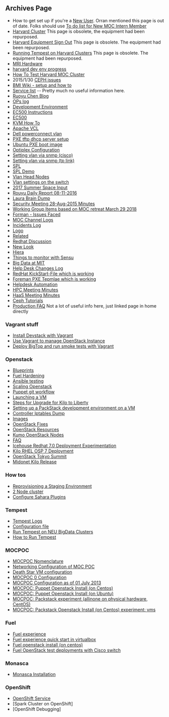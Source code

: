 ## Archives Page
 -  How to get set up if you're a [New User](archives-page/New-User.html). Orran mentioned this page is out of date. Folks should use [To do list for New MOC Intern Member](how-tos/To-do-list-for-New-MOC-Intern-and-Member.html)
 -  [Harvard Cluster](archives-page/Harvard-Cluster.html) This page is obsolete, the equipment had been repurposed.
 -  [Harvard Equipment Sign Out](archives-page/Harvard-Equipment-Sign-Out.html)  This page is obsolete. The equipment had been repurposed.
 -  [Running Tempest on Harvard Clusters](archives-page/Running-Tempest-on-Harvard-Clusters.html) This page is obsolete. The equipment had been repurposed.
 -  [MRI Hardware](archives-page/MRI-Hardware.html)<!-- -  [mri haas howto]-->
 -  [harvard dev env progress](archives-page/harvard-dev-env-progress.html)
 -  [How To Test Harvard MOC Cluster](archives-page/How-To-Test-Harvard-Moc-Cluster.html)
 -  2015/1/30 [CEPH issues](archives-page/CEPH.html)
 -  [BMI Wiki - setup and how to](archives-page/BMIInstallation.html)
 -  [Service list](archives-page/Service-list.html) -- Pretty much no useful information here.
 -  [Ruoyu Chen Blog](archives-page/Ruoyu-Daily.html)
 -  [OPs log](archives-page/OPs-log.html)
 -  [Development Environment](archives-page/Development-Environment.html)   
 -  [EC500 Instructions](archives-page/EC500-Instructions.html)
 -  [EC500](archives-page/EC500.html)
 -  [KVM How To](archives-page/KVM-How-To.html)
 -  [Apache VCL](archives-page/Apache-VCL.html)
 -  [Dell powerconnect vlan](archives-page/Dell-powerconnect-vlan.html)
 -  [PXE tftp dhcp server setup](archives-page/PXE-tftp-dhcp-server-setup.html)
 -  [Ubuntu PXE boot image](archives-page/Ubuntu-PXE-boot-image.html)
 -  [Optiplex Configuration](archives-page/Optiplex-Configuration.html)
 -  [Setting vlan via snmp (cisco)](archives-page/Setting-vlan-via-snmp-cisco.html)
 -  [Setting vlan via snmp (tp link)](archives-page/Setting-vlan-via-snmp-tp-link.html)
 -  [SPL](archives-page/SPL.html)
 -  [SPL Demo](archives-page/SPL-Demo.html)
 -  [Vlan Head Nodes](archives-page/Vlan-Head-Nodes.html)
 -  [Vlan settings on the switch](archives-page/Vlan-settings-on-the-switch.html)
 -  [2017 Summer Space Input](archives-page/2017-Summer-space-input.html)
 -  [Rouyu Daily Report 08-11-2016](archives-page/Ruoyu-Daily-Report-08-11-2016.html)
 -  [Laura Brain Dump](archives-page/laura-brain-dump.html)
 -  [Security Meeting 28-Aug-2015 Minutes](archives-page/Security-Meeting-28-Aug-2015-Minutes.html)
 -  [Working Group Items based on MOC retreat March 29 2018](archives-page/Working-group-items-based-on-MOC-retreat-March-29-2018.html)
 -  [Forman - Issues Faced](archives-page/foreman-issues-faced.html)
 -  [MOC Channel Logs](archives-page/MOC-Channel-Logs.html)
 -  [Incidents Log](archives-page/Incidents-Log.html)
 -  [Logo](archives-page/logo.html)
 -  [Related](archives-page/Related.html)
 -  [Redhat Discussion](archives-page/Redhat-discussion.html)
 -  [New Look](archives-page/newLook.html)
 -  [Hiera](archives-page/Hiera.html)
 -  [Things to monitor with Sensu](archives-page/Things-to-monitor-with-Sensu.html)
 -  [Big Data at MIT](archives-page/BigDataAtMIT-MRI.html)
 -  [Help Desk Changes Log](archives-page/Helpdesk-Changes-Log.html)
 -  [RedHat KickStart-File which is working](archives-page/RedHat-KickStart-File-which-is-working.html)
 -  [Foreman PXE Tepmlae which is working](archives-page/Foreman-PXE-Template-which-is-working.html)
 -  [Helpdesk Automation](archives-page/Helpdesk-Automation.html)
 -  [HPC Meeting Minutes](archives-page/Minutes-from-Meetings.html)
 -  [HaaS Meeting Minutes](archives-page/Haas-meeting-minutes.html)
 -  [Ceph Tutorials](archives-page/Ceph-Tutorials.html)
 -  [Production FAQ](archives-page/Production-FAQ.html) Not a lot of useful info here, just linked page in home directly

### Vagrant stuff
 -  [Install Devstack with Vagrant](archives-page/Install-Devstack-with-Vagrant.html)
 -  [Use Vagrant to manage OpenStack Instance](archives-page/Use-Vagrant-to-manage-OpenStack-Instance.html)
 -  [Deploy BigTop and run smoke tests with Vagrant](archives-page/Deploy-Bigtop-and-run-smoke-tests-with-Vagrant.html)

### Openstack
 -  [Blueprints](archives-page/Blueprints.html)
 -  [Fuel Hardening](archives-page/Fuel-Hardening.html)
 -  [Ansible testing](archives-page/Ansible-testing.html)
 -  [Scaling Openstack](archives-page/Scaling-Openstack.html)
 -  [Puppet git workflow](archives-page/Puppet-git-workflow.html)
 -  [Launching a VM](archives-page/Launching-a-VM-DEPRECATED.html)
 -  [Steps for Upgrade for Kilo to Liberty](archives-page/Steps-for-upgrade-from-Kilo-to-Liberty.html)
 -  [Setting up a PackStack development environment on a VM](archives-page/Setting-up-a-PackStack-development-environment-on-a-VM.html)
 -  [Controller Iptables Dump](archives-page/controller-iptables-dump.html)
 -  [Images](archives-page/Images.html)
 -  [OpenStack Fixes](archives-page/Openstack-fixes.html)
 -  [OpenStack Resources](archives-page/OpenStack-resources.html)
 -  [Kumo OpenStack Nodes](archives-page/Kumo-OpenStack-notes.html)
 -  [FAQ](archives-page/FAQ.html)
 -  [Icehouse Redhat 7.0 Deployment Experimentation](archives-page/Icehouse-Red-Hat-7.0-Deployment-Experimentation.html)
 -  [Kilo RHEL OSP 7 Deployment](archives-page/Kilo-RHEL-OSP-7-Deployment.html)
 -  [OpenStack Tokyo Summit](archives-page/OpenStack-Summit-Tokyo.html)
 -  [Midonet Kilo Release](archives-page/Midonet-Kilo-Release.html)

### How tos
 -  [Reprovisioning a Staging Environment](archives-page/Reprovisioning-a-Staging-Environment.html)
 -  [2 Node cluster](archives-page/2-Node-cluster.html)
 -  [Configure Sahara Plugins](archives-page/Configure-the-plug-ins.html)

### Tempest
 -  [Tempest Logs](archives-page/Tempest-Logs.html)
 -  [Configuration file](archives-page/Configuration-file.html)
 -  [Run Tempest on NEU BigData Clusters](archives-page/Run-Tempest-on-NEU-BigData-Clusters.html)
 -  [How to Run Tempest](archives-page/How-to-Run-Tempest.html)

### MOCPOC
 -  [MOCPOC Nomenclature](archives-page/MOCPOC-Nomenclature.html)
 -  [Networking Configuration of MOC POC](archives-page/Networking-Configuration-of-MOC-POC.html)
 -  [Death Star VM configuration](archives-page/Death-Star-VM-configuration.html)
 -  [MOCPOC 0 Configuration](archives-page/MOCPOC-0-Configuration.html)
 -  [MOCPOC Configuration as of 01 July 2013](archives-page/MOCPOC-Configuration-as-of-01-July-2013.html)
 -  [MOCPOC: Puppet Openstack Install (on Centos)](archives-page/MOCPOC-Puppet-Openstack-Install-on-Centos.html)
 -  [MOCPOC: Puppet Openstack Install (on Ubuntu)](archives-page/MOCPOC-Puppet-Openstack-Install-on-Ubuntu.html)
 -  [MOCPOC: Packstack experiment (allinone on physical hardware, CentOS)](archives-page/MOCPOC-Packstack-experiment-allinone-on-physical-hardware-CentOS.html)
 -  [MOCPOC: Packstack Openstack Install (on Centos) experiment: vms](archives-page/MOCPOC-Packstack-Openstack-Install-on-Centos-experiment-vms.html)

### Fuel
 -  [Fuel experience](archives-page/Fuel-Experience.html)
 -  [Fuel experience quick start in virtualbox](archives-page/Fuel-experience-quick-start-in-virtualbox.html)
 -  [Fuel openstack install (on centos)](archives-page/Fuel-openstack-install-on-centos.html)
 -  [Fuel OpenStack test deployments with Cisco switch](archives-page/Fuel-OpenStack-test-deployments-with-Cisco-switch.html)

### Monasca
 -  [Monasca Installation](archives-page/Monasca-Installation.html)

### OpenShift
 -  [OpenShift Service](archives-page/OpenShift-Service.html)
 -  [Spark Cluster on OpenShift]
 -  [OpenShift Debugging]
